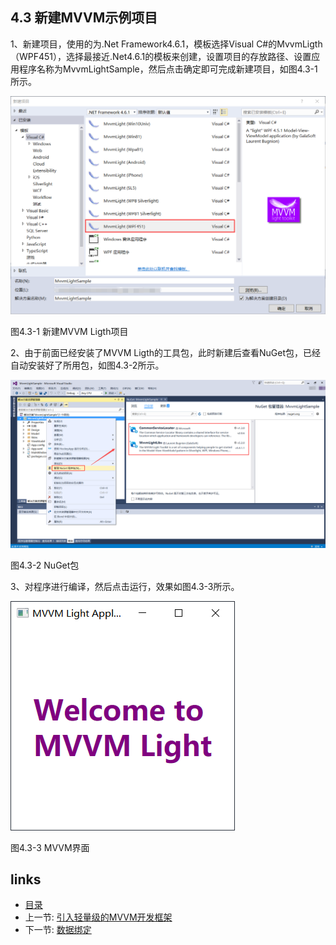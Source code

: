 ## 4.3 新建MVVM示例项目

1、新建项目，使用的为.Net Framework4.6.1，模板选择Visual C#的MvvmLigth（WPF451），选择最接近.Net4.6.1的模板来创建，设置项目的存放路径、设置应用程序名称为MvvmLightSample，然后点击确定即可完成新建项目，如图4.3-1所示。

![](images/4.3-1.png)

图4.3-1 新建MVVM Ligth项目

2、由于前面已经安装了MVVM Ligth的工具包，此时新建后查看NuGet包，已经自动安装好了所用包，如图4.3-2所示。

![](images/4.3-2.png)

图4.3-2 NuGet包

3、对程序进行编译，然后点击运行，效果如图4.3-3所示。

![](images/4.3-3.png)

图4.3-3 MVVM界面

## links
   * [目录](<preface.md>)
   * 上一节: [引入轻量级的MVVM开发框架](<04.2.md>)
   * 下一节: [数据绑定](<04.4.md>)